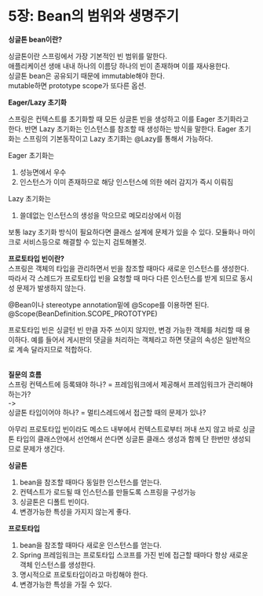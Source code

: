 # 5장: Bean의 범위와 생명주기

**싱글톤 bean이란?**

싱글톤이란 스프링에서 가장 기본적인 빈 범위를 말한다. \
애플리케이션 생애 내내 하나의 이름당 하나의 빈이 존재하며 이를 재사용한다. \
싱글톤 bean은 공유되기 때문에 immutable해야 한다. \
mutable하면 prototype scope가 또다른 옵션.



**Eager/Lazy 초기화**

스프링은 컨텍스트를 초기화할 때 모든 싱글톤 빈을 생성하고 이를 Eager 초기화라고 한다. 반면 Lazy 초기화는 인스턴스를 참조할 때 생성하는 방식을 말한다. Eager 초기화는 스프링의 기본동작이고 Lazy 초기화는 @Lazy를 통해서 가능하다.

Eager 초기화는

1. 성능면에서 우수
2. 인스턴스가 이미 존재하므로 해당 인스턴스에 의한 에러 감지가 즉시 이뤄짐

Lazy 초기화는

1. 쓸데없는 인스턴스의 생성을 막으므로 메모리상에서 이점

보통 lazy 초기화 방식이 필요하다면 클래스 설계에 문제가 있을 수 있다. 모듈화나 마이크로 서비스등으로 해결할 수 있는지 검토해볼것.



**프로토타입 빈이란?** \
스프링은 객체의 타입을 관리하면서 빈을 참조할 때마다 새로운 인스턴스를 생성한다. 따라서 각 스레드가 프로토타입 빈을 요청할 때 마다 다른 인스턴스를 받게 되므로 동시성 문제가 발생하지 않는다.

@Bean이나 stereotype annotation밑에 @Scope를 이용하면 된다. @Scope(BeanDefinition.SCOPE\_PROTOTYPE)

프로토타입 빈은 싱글턴 빈 만큼 자주 쓰이지 않지만, 변경 가능한 객체를 처리할 때 용이하다. 예를 들어서 게시판의 댓글을 처리하는 객체라고 하면 댓글의 속성은 일반적으로 계속 달라지므로 적합하다.

\
**질문의 흐름** \
스프링 컨텍스트에 등록돼야 하나? = 프레임워크에서 제공해서 프레임워크가 관리해야 하는가? \
-> \
싱글톤 타입이어야 하나? = 멀티스레드에서 접근할 때의 문제가 있나?



아무리 프로토타입 빈이라도 메소드 내부에서 컨텍스트로부터 꺼내 쓰지 않고 바로 싱글톤 타입의 클래스안에서 선언해서 쓴다면 싱글톤 클래스 생성과 함께 단 한번만 생성되므로 문제가 생긴다.



**싱글톤**

1. bean을 참조할 때마다 동일한 인스턴스를 얻는다.
2. 컨텍스트가 로드될 때 인스턴스를 만들도록 스프링을 구성가능
3. 싱글톤은 디폴트 빈이다.
4. 변경가능한 특성을 가지지 않는게 좋다.

**프로토타입**

1. bean을 참조할 때마다 새로운 인스턴스를 얻는다.
2. Spring 프레임워크는 프로토타입 스코프를 가진 빈에 접근할 때마다 항상 새로운 객체 인스턴스를 생성한다.
3. 명시적으로 프로토타입이라고 마킹해야 한다.
4. 변경가능한 특성을 가질 수 있다.
